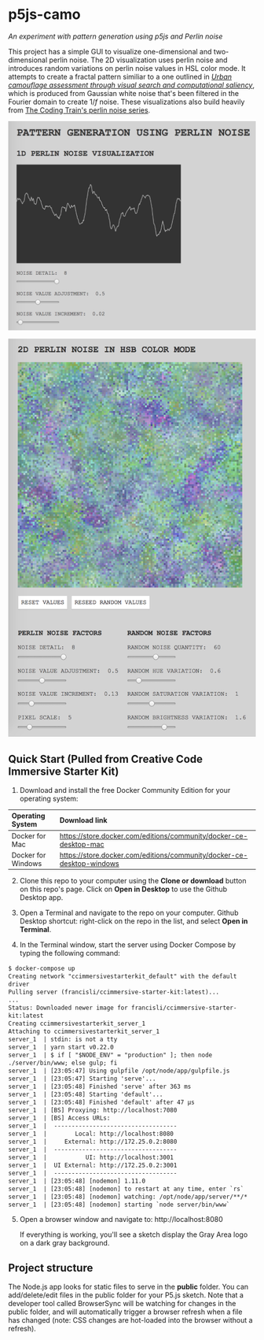 # p5js-camo

_An experiment with pattern generation using p5js and Perlin noise_

This project has a simple GUI to visualize one-dimensional and two-dimensional perlin noise. The 2D visualization uses perlin noise and introduces random variations on perlin noise values in HSL color mode. It attempts to create a fractal pattern similiar to a one outlined in _[Urban camouflage assessment through visual search and computational saliency](https://www.academia.edu/21209710/Urban_camouflage_assessment_through_visual_search_and_computational_saliency)_, which is produced from Gaussian white noise that's been filtered in the Fourier domain to create 1/_f_ noise. These visualizations also build heavily from [The Coding Train's perlin noise series](https://www.youtube.com/playlist?list=PLRqwX-V7Uu6bgPNQAdxQZpJuJCjeOr7VD).

![1D Perlin noise visualization](./public/images/screenshot-perlin-1d.png)

![2D Perlin noise visualization](./public/images/screenshot-perlin-2d.png)

## Quick Start (Pulled from Creative Code Immersive Starter Kit)

1. Download and install the free Docker Community Edition for your operating system:

| Operating System | Download link |
| :--- | :--- |
| Docker for Mac | https://store.docker.com/editions/community/docker-ce-desktop-mac |
| Docker for Windows | https://store.docker.com/editions/community/docker-ce-desktop-windows |

2. Clone this repo to your computer using the **Clone or download** button on this repo's page. Click on **Open in Desktop** to use the Github Desktop app.

3. Open a Terminal and navigate to the repo on your computer. Github Desktop shortcut: right-click on the repo in the list, and select **Open in Terminal**.

4. In the Terminal window, start the server using Docker Compose by typing the following command:

```
$ docker-compose up
Creating network "ccimmersivestarterkit_default" with the default driver
Pulling server (francisli/ccimmersive-starter-kit:latest)...
...
Status: Downloaded newer image for francisli/ccimmersive-starter-kit:latest
Creating ccimmersivestarterkit_server_1
Attaching to ccimmersivestarterkit_server_1
server_1  | stdin: is not a tty
server_1  | yarn start v0.22.0
server_1  | $ if [ "$NODE_ENV" = "production" ]; then node ./server/bin/www; else gulp; fi 
server_1  | [23:05:47] Using gulpfile /opt/node/app/gulpfile.js
server_1  | [23:05:47] Starting 'serve'...
server_1  | [23:05:48] Finished 'serve' after 363 ms
server_1  | [23:05:48] Starting 'default'...
server_1  | [23:05:48] Finished 'default' after 47 μs
server_1  | [BS] Proxying: http://localhost:7080
server_1  | [BS] Access URLs:
server_1  |  -----------------------------------
server_1  |        Local: http://localhost:8080
server_1  |     External: http://172.25.0.2:8080
server_1  |  -----------------------------------
server_1  |           UI: http://localhost:3001
server_1  |  UI External: http://172.25.0.2:3001
server_1  |  -----------------------------------
server_1  | [23:05:48] [nodemon] 1.11.0
server_1  | [23:05:48] [nodemon] to restart at any time, enter `rs`
server_1  | [23:05:48] [nodemon] watching: /opt/node/app/server/**/*
server_1  | [23:05:48] [nodemon] starting `node server/bin/www`
```

5. Open a browser window and navigate to: http://localhost:8080

   If everything is working, you'll see a sketch display the Gray Area logo on a dark gray background.

## Project structure

The Node.js app looks for static files to serve in the **public** folder. You can add/delete/edit files in the public folder for your P5.js sketch. Note that a developer tool called BrowserSync will be watching for changes in the public folder, and will automatically trigger a browser refresh when a file has changed (note: CSS changes are hot-loaded into the browser without a refresh).
